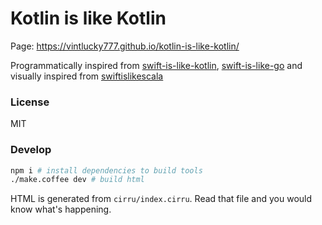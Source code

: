 
# Kotlin is like Kotlin

Page: https://vintlucky777.github.io/kotlin-is-like-kotlin/

Programmatically inspired from [swift-is-like-kotlin](https://github.com/Nilhcem/swift-is-like-kotlin), [swift-is-like-go](https://github.com/jiyinyiyong/swift-is-like-go) and visually inspired from [swiftislikescala](https://github.com/leverich/swiftislikescala)

### License

MIT

### Develop

```bash
npm i # install dependencies to build tools
./make.coffee dev # build html
```

HTML is generated from `cirru/index.cirru`.
Read that file and you would know what's happening.
